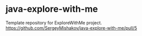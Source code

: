 # java-explore-with-me
Template repository for ExploreWithMe project.
https://github.com/SergeyMishakov/java-explore-with-me/pull/5
